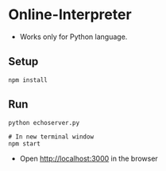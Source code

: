 # Online-Interpreter

- Works only for Python language.

## Setup
```
npm install
```
## Run
```
python echoserver.py
```
```
# In new terminal window
npm start 
```
- Open [http://localhost:3000](http://localhost:3000) in the browser

